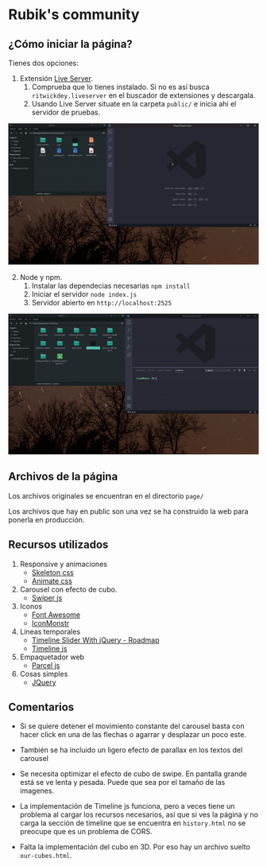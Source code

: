 # Rubik's community 

## ¿Cómo iniciar la página?

Tienes dos opciones: 

1. Extensión [Live Server](https://github.com/ritwickdey/vscode-live-server). 
    1. Comprueba que lo tienes instalado. Si no es así busca `ritwickdey.liveserver` en el buscador de extensiones y descargala.
    2. Usando Live Server situate en la carpeta `public/` e inicia ahí el servidor de pruebas.

![Live Server](./gifs/liveServer.gif)

2. Node y npm. 
    1. Instalar las dependecias necesarias `npm install`
    2. Iniciar el servidor `node index.js`
    3. Servidor abierto en `http://localhost:2525`

![Node y npm](./gifs/NodeNpm.gif)

## Archivos de la página

Los archivos originales se encuentran en el directorio `page/` 

Los archivos que hay en public son una vez se ha construido la web para ponerla en producción.

## Recursos utilizados

1. Responsive y animaciones
    - [Skeleton css](http://getskeleton.com/)
    - [Animate css](https://animate.style/)
2. Carousel con efecto de cubo.
    - [Swiper js](https://swiperjs.com/)
3. Iconos
    - [Font Awesome](https://fontawesome.com/)
    - [IconMonstr](https://iconmonstr.com/)
4. Lineas temporales
    - [Timeline Slider With jQuery - Roadmap](https://github.com/stefanomarra/jquery-roadmap)
    - [Timeline js](https://timeline.knightlab.com/)
5. Empaquetador web
    - [Parcel js](https://parceljs.org/)
6. Cosas simples
    - [JQuery](https://jquery.com/)

## Comentarios 

- Si se quiere detener el movimiento constante del carousel basta con hacer click en una de las flechas o agarrar y desplazar un poco este.

- También se ha incluido un ligero efecto de parallax en los textos del carousel

- Se necesita optimizar el efecto de cubo de swipe. En pantalla grande está se ve lenta y pesada. Puede que sea por el tamaño de las imagenes.

- La implementación de Timeline js funciona, pero a veces tiene un problema al cargar los recursos necesarios, así que si ves la página y no carga la sección de timeline que se encuentra en `history.html` no se preocupe que es un problema de CORS.

- Falta la implementación del cubo en 3D. Por eso hay un archivo suelto `our-cubes.html`.

